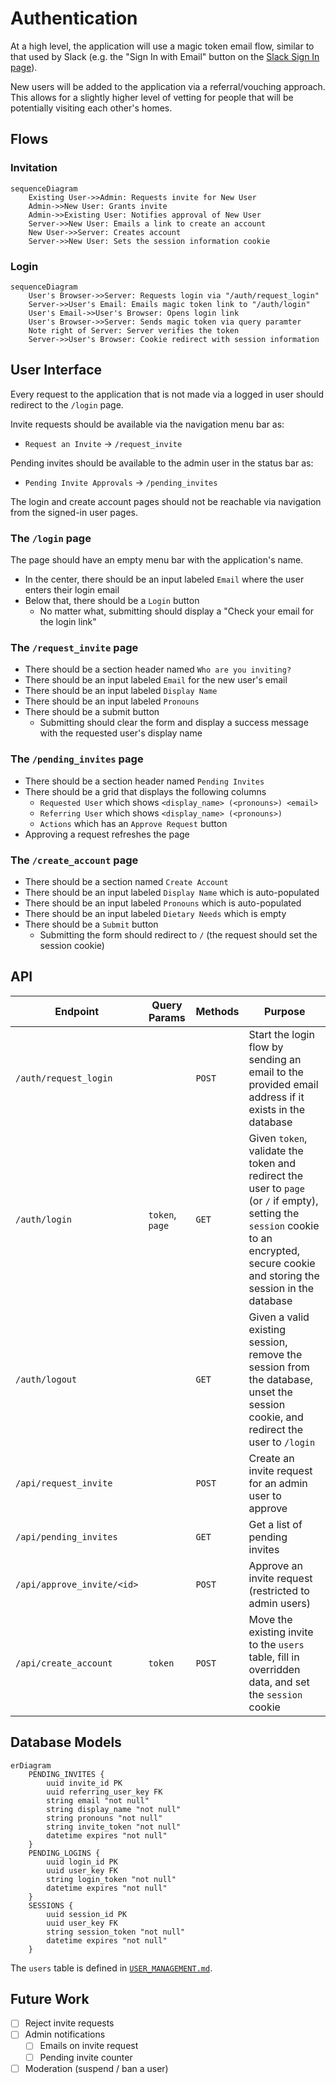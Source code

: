 # Authentication

At a high level, the application will use a magic token email flow, similar to that used by Slack (e.g. the "Sign In with Email" button on the [Slack Sign In page](https://slack.com/signin%20#/signin)).

New users will be added to the application via a referral/vouching approach. This allows for a slightly higher level of vetting for people that will be potentially visiting each other's homes.

## Flows

### Invitation

```mermaid
sequenceDiagram
    Existing User->>Admin: Requests invite for New User
    Admin->>New User: Grants invite
    Admin->>Existing User: Notifies approval of New User
    Server->>New User: Emails a link to create an account
    New User->>Server: Creates account
    Server->>New User: Sets the session information cookie
```

### Login

```mermaid
sequenceDiagram
    User's Browser->>Server: Requests login via "/auth/request_login"
    Server->>User's Email: Emails magic token link to "/auth/login"
    User's Email->>User's Browser: Opens login link
    User's Browser->>Server: Sends magic token via query paramter
    Note right of Server: Server verifies the token
    Server->>User's Browser: Cookie redirect with session information
```

## User Interface

Every request to the application that is not made via a logged in user should redirect to the `/login` page.

Invite requests should be available via the navigation menu bar as:

* `Request an Invite` -> `/request_invite`

Pending invites should be available to the admin user in the status bar as:

* `Pending Invite Approvals` -> `/pending_invites`

The login and create account pages should not be reachable via navigation from the signed-in user pages.

### The `/login` page

The page should have an empty menu bar with the application's name.

* In the center, there should be an input labeled `Email` where the user enters their login email
* Below that, there should be a `Login` button
  * No matter what, submitting should display a "Check your email for the login link"

### The `/request_invite` page

* There should be a section header named `Who are you inviting?`
* There should be an input labeled `Email` for the new user's email
* There should be an input labeled `Display Name`
* There should be an input labeled `Pronouns`
* There should be a submit button
  * Submitting should clear the form and display a success message with the requested user's display name

### The `/pending_invites` page

* There should be a section header named `Pending Invites`
* There should be a grid that displays the following columns
  * `Requested User` which shows `<display_name> (<pronouns>) <email>`
  * `Referring User` which shows `<display_name> (<pronouns>)`
  * `Actions` which has an `Approve Request` button
* Approving a request refreshes the page

### The `/create_account` page

* There should be a section named `Create Account`
* There should be an input labeled `Display Name` which is auto-populated
* There should be an input labeled `Pronouns` which is auto-populated
* There should be an input labeled `Dietary Needs` which is empty
* There should be a `Submit` button
  * Submitting the form should redirect to `/` (the request should set the session cookie)

## API

Endpoint                   | Query Params    | Methods | Purpose
---------------------------|-----------------|---------|-----------------------------------------------------------------------------------------------------------------------------------------------------------------------------------------
`/auth/request_login`      |                 | `POST`  | Start the login flow by sending an email to the provided email address if it exists in the database
`/auth/login`              | `token`, `page` | `GET`   | Given `token`, validate the token and redirect the user to `page` (or `/` if empty), setting the `session` cookie to an encrypted, secure cookie and storing the session in the database
`/auth/logout`             |                 | `GET`   | Given a valid existing session, remove the session from the database, unset the session cookie, and redirect the user to `/login`
`/api/request_invite`      |                 | `POST`  | Create an invite request for an admin user to approve
`/api/pending_invites`     |                 | `GET`   | Get a list of pending invites
`/api/approve_invite/<id>` |                 | `POST`  | Approve an invite request (restricted to admin users)
`/api/create_account`      | `token`         | `POST`  | Move the existing invite to the `users` table, fill in overridden data, and set the `session` cookie

## Database Models

```mermaid
erDiagram
    PENDING_INVITES {
        uuid invite_id PK
        uuid referring_user_key FK
        string email "not null"
        string display_name "not null"
        string pronouns "not null"
        string invite_token "not null"
        datetime expires "not null"
    }
    PENDING_LOGINS {
        uuid login_id PK
        uuid user_key FK
        string login_token "not null"
        datetime expires "not null"
    }
    SESSIONS {
        uuid session_id PK
        uuid user_key FK
        string session_token "not null"
        datetime expires "not null"
    }
```

The `users` table is defined in [`USER_MANAGEMENT.md`](./USER_MANAGEMENT.md).

## Future Work

- [ ] Reject invite requests
- [ ] Admin notifications
  - [ ] Emails on invite request
  - [ ] Pending invite counter
- [ ] Moderation (suspend / ban a user)
